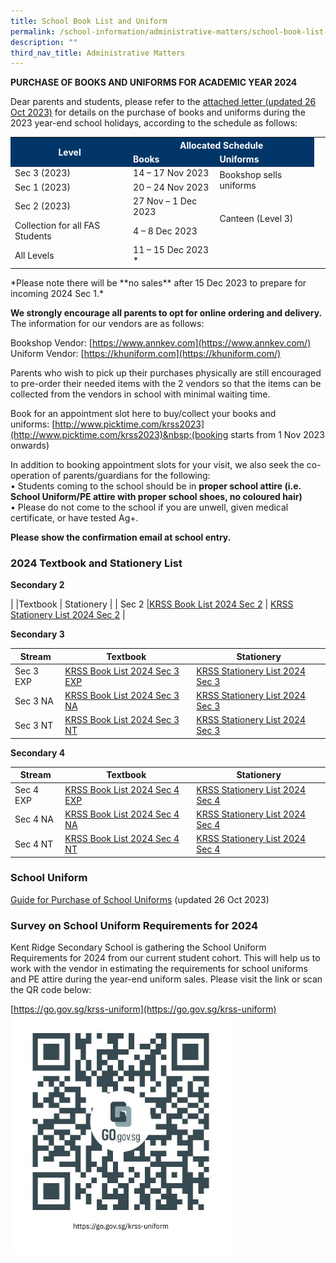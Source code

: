 ```yaml
---
title: School Book List and Uniform
permalink: /school-information/administrative-matters/school-book-list-uniform/
description: ""
third_nav_title: Administrative Matters
---
```

**PURCHASE OF BOOKS AND UNIFORMS FOR ACADEMIC YEAR 2024**

Dear parents and students, please refer to the [attached letter (updated 26 Oct 2023)](/files/letter%20to%20parents_year-end%20sales%20for%20ay2024_26-oct-2023.pdf) for details on the purchase of books and uniforms during the 2023 year-end school holidays, according to the schedule as follows:
<table>
 <tbody>
  <tr><th rowspan="2" style="background-color:#033668; font-weight:bold; color:#ffffff">Level</th>
  <th colspan="2" style="background-color:#033668; font-weight:bold; color:#ffffff; text-align:center">Allocated Schedule</th>
 </tr>
 <tr>
  <td style="background-color:#033668; font-weight:bold; color:#ffffff">Books</td>
  <td style="background-color:#033668; font-weight:bold; color:#ffffff">Uniforms</td>
 </tr>
 <tr>
  <td>Sec 3 (2023)</td>
  <td>14 – 17 Nov 2023</td>
    <td rowspan="2">Bookshop sells uniforms</td>
 </tr>
	 <tr>
  <td>Sec 1 (2023)</td>
  <td>20 – 24 Nov 2023</td>
 </tr>
	 <tr>
  <td>Sec 2 (2023)</td>
  <td>27 Nov – 1 Dec 2023</td>
    <td rowspan="2">Canteen (Level 3)</td>
 </tr>
		 <tr>
  <td>Collection for all FAS Students</td>
  <td>4 – 8 Dec 2023</td>
  <td>&nbsp;</td>
 </tr>
			 <tr>
  <td>All Levels</td>
  <td>11 – 15 Dec 2023 *</td>
  <td>&nbsp;</td>
 </tr>
</tbody></table>
<style>
table, th, td {
 border-collapse: collapse;
}
</style>
*Please note there will be **no sales** after 15 Dec 2023 to prepare for incoming 2024 Sec 1.*


**We strongly encourage all parents to opt for online ordering and delivery.** The information for our vendors are as follows:

Bookshop Vendor:&nbsp;[https://www.annkev.com](https://www.annkev.com/)  
Uniform Vendor:&nbsp;[https://khuniform.com](https://khuniform.com/)

Parents who wish to pick up their purchases physically are still encouraged to pre-order their needed items with the 2 vendors so that the items can be collected from the vendors in school with minimal waiting time.

Book for an appointment slot here to buy/collect your books and uniforms:&nbsp;[http://www.picktime.com/krss2023](http://www.picktime.com/krss2023)&nbsp;(booking starts from 1 Nov 2023 onwards)

In addition to booking appointment slots for your visit, we also seek the co-operation of parents/guardians for the following: <br>
•	Students coming to the school should be in **proper school attire (i.e. School Uniform/PE attire with proper school shoes, no coloured hair)** <br>
•	Please do not come to the school if you are unwell, given medical certificate, or have tested Ag+.

**Please show the confirmation email at school entry.**

### 2024 Textbook and Stationery List

**Secondary 2**

| |Textbook | Stationery |
| Sec 2     |[KRSS Book List 2024 Sec 2](/files/krss%20book%20list%202024%20sec2.pdf)    |  [KRSS Stationery List 2024 Sec 2](/files/krss%20stationery%20list%202024%20sec2.pdf)  |

**Secondary 3**

| Stream |Textbook | Stationery |
| -------- | -------- | -------- |
| Sec 3 EXP     |[KRSS Book List 2024 Sec 3 EXP](/files/krss%20book%20list%202024%203exp.pdf)  | [KRSS Stationery List 2024 Sec 3](/files/krss%20stationery%20list%202024%20sec3.pdf)  |
| Sec 3 NA     |[KRSS Book List 2024 Sec 3 NA](/files/krss%20book%20list%202024%203na.pdf)  | [KRSS Stationery List 2024 Sec 3](/files/krss%20stationery%20list%202024%20sec3.pdf)   |
| Sec 3 NT     |[KRSS Book List 2024 Sec 3 NT](/files/krss%20book%20list%202024%203nt.pdf)   | [KRSS Stationery List 2024 Sec 3](/files/krss%20stationery%20list%202024%20sec3.pdf)    |

**Secondary 4**

| Stream |Textbook | Stationery |
| -------- | -------- | -------- |
| Sec 4 EXP     |[KRSS Book List 2024 Sec 4 EXP](/files/krss%20book%20list%202024%204exp.pdf) |[KRSS Stationery List 2024 Sec 4](/files/krss%20stationery%20list%202024%20sec4.pdf)    |
| Sec 4 NA     |[KRSS Book List 2024 Sec 4 NA](/files/krss%20book%20list%202024%204na.pdf)  |[KRSS Stationery List 2024 Sec 4](/files/krss%20stationery%20list%202024%20sec4.pdf)    |
| Sec 4 NT     |[KRSS Book List 2024 Sec 4 NT](/files/krss%20book%20list%202024%204nt.pdf)   | [KRSS Stationery List 2024 Sec 4](/files/krss%20stationery%20list%202024%20sec4.pdf)    |


### School Uniform

[Guide for Purchase of School Uniforms](/files/uniform_krss%20info%20sheet%202023%20(26%20oct%202023).pdf) (updated 26 Oct 2023)

### Survey on School Uniform Requirements for 2024

Kent Ridge Secondary School is gathering the School Uniform Requirements for 2024 from our current student cohort. This will help us to work with the vendor in estimating the requirements for school uniforms and PE attire during the year-end uniform sales. Please visit the link or scan the QR code below:

[https://go.gov.sg/krss-uniform](https://go.gov.sg/krss-uniform)
<img src="/images/survey%20on%20school%20uniform%20requirements%20for%202024.jpg" alt="uniform_survey" style="width:70%;">